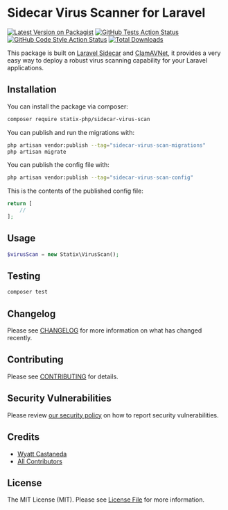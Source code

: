 # Sidecar Virus Scanner for Laravel

[![Latest Version on Packagist](https://img.shields.io/packagist/v/statix-php/sidecar-virus-scan.svg?style=flat-square)](https://packagist.org/packages/statix-php/sidecar-virus-scan)
[![GitHub Tests Action Status](https://img.shields.io/github/actions/workflow/status/statix-php/sidecar-virus-scan/run-tests.yml?branch=main&label=tests&style=flat-square)](https://github.com/statix-php/sidecar-virus-scan/actions?query=workflow%3Arun-tests+branch%3Amain)
[![GitHub Code Style Action Status](https://img.shields.io/github/actions/workflow/status/statix-php/sidecar-virus-scan/fix-php-code-style-issues.yml?branch=main&label=code%20style&style=flat-square)](https://github.com/statix-php/sidecar-virus-scan/actions?query=workflow%3A"Fix+PHP+code+style+issues"+branch%3Amain)
[![Total Downloads](https://img.shields.io/packagist/dt/statix-php/sidecar-virus-scan.svg?style=flat-square)](https://packagist.org/packages/statix-php/sidecar-virus-scan)

This package is built on [Laravel Sidecar](https://github.com/hammerstonedev/sidecar) and [ClamAVNet](https://www.clamav.net/), it provides a very easy way to deploy a robust virus scanning capability for your Laravel applications. 

## Installation

You can install the package via composer:

```bash
composer require statix-php/sidecar-virus-scan
```

You can publish and run the migrations with:

```bash
php artisan vendor:publish --tag="sidecar-virus-scan-migrations"
php artisan migrate
```

You can publish the config file with:

```bash
php artisan vendor:publish --tag="sidecar-virus-scan-config"
```

This is the contents of the published config file:

```php
return [
    //
];
```

## Usage

```php
$virusScan = new Statix\VirusScan();
```

## Testing

```bash
composer test
```

## Changelog

Please see [CHANGELOG](CHANGELOG.md) for more information on what has changed recently.

## Contributing

Please see [CONTRIBUTING](CONTRIBUTING.md) for details.

## Security Vulnerabilities

Please review [our security policy](../../security/policy) on how to report security vulnerabilities.

## Credits

- [Wyatt Castaneda](https://github.com/statix-php)
- [All Contributors](../../contributors)

## License

The MIT License (MIT). Please see [License File](LICENSE.md) for more information.
